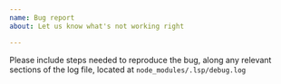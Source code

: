 ```yaml
---
name: Bug report
about: Let us know what's not working right

---
```


Please include steps needed to reproduce the bug, along any relevant sections of the log file, located at `node_modules/.lsp/debug.log`
